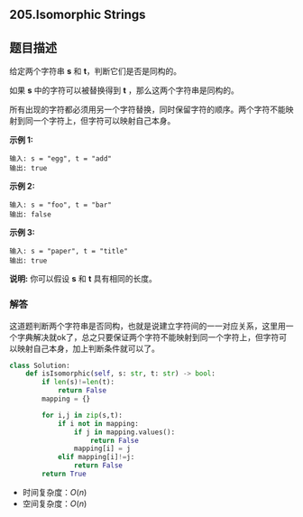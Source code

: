 ## 205.Isomorphic Strings

## 题目描述

给定两个字符串 **s** 和 **t**，判断它们是否是同构的。

如果 **s** 中的字符可以被替换得到 **t** ，那么这两个字符串是同构的。

所有出现的字符都必须用另一个字符替换，同时保留字符的顺序。两个字符不能映射到同一个字符上，但字符可以映射自己本身。

**示例 1:**

```
输入: s = "egg", t = "add"
输出: true
```

**示例 2:**

```
输入: s = "foo", t = "bar"
输出: false
```

**示例 3:**

```
输入: s = "paper", t = "title"
输出: true
```

**说明:**
你可以假设 **s** 和 **t** 具有相同的长度。



### 解答

​	这道题判断两个字符串是否同构，也就是说建立字符间的一一对应关系，这里用一个字典解决就ok了，总之只要保证两个字符不能映射到同一个字符上，但字符可以映射自己本身，加上判断条件就可以了。

```python
class Solution:
    def isIsomorphic(self, s: str, t: str) -> bool:
        if len(s)!=len(t):
            return False
        mapping = {}

        for i,j in zip(s,t):
            if i not in mapping:
                if j in mapping.values():
                    return False
                mapping[i] = j
            elif mapping[i]!=j:
                return False
        return True
```

- 时间复杂度：$O(n)$
- 空间复杂度：$O(n)$ 